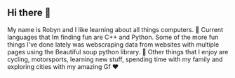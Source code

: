 ## Hi there 👋

My name is Robyn and I like learning about all things computers. 🔭 Current languages that Im finding fun are C++ and Python. Some of the more fun things I've done lately was webscraping data from websites with multiple pages using the Beautiful soup python library. 🌱 Other things that I enjoy are cycling, motorsports, learning new stuff, spending time with my family and exploring cities with my amazing Gf ❤️

<!--
**RobynDoyle/RobynDoyle** is a ✨ _special_ ✨ repository because its `README.md` (this file) appears on your GitHub profile.

Here are some ideas to get you started:

- 🔭 I’m currently working on ...
- 🌱 I’m currently learning ...
- 👯 I’m looking to collaborate on ...
- 🤔 I’m looking for help with ...
- 💬 Ask me about ...
- 📫 How to reach me: ...
- 😄 Pronouns: ...
- ⚡ Fun fact: ...
-->
